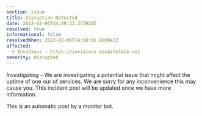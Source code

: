 ```yaml
---
section: issue
title: Disruption Detected
date: 2022-02-06T14:48:53.273929Z
resolved: true
informational: false
resolvedWhen: 2022-02-06T14:50:01.889943Z
affected:
  - Invidious - https://invidious.esmailelbob.xyz
severity: disrupted
---
```

*Investigating* - We are investigating a potential issue that might affect the uptime of one our of services. We are sorry for any inconvenience this may cause you. This incident post will be updated once we have more information.

This is an automatic post by a monitor bot.
        